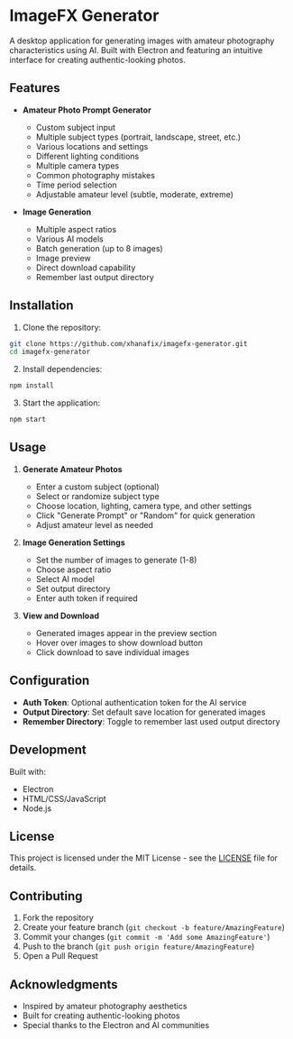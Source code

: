 # ImageFX Generator

A desktop application for generating images with amateur photography characteristics using AI. Built with Electron and featuring an intuitive interface for creating authentic-looking photos.

## Features

- **Amateur Photo Prompt Generator**
  - Custom subject input
  - Multiple subject types (portrait, landscape, street, etc.)
  - Various locations and settings
  - Different lighting conditions
  - Multiple camera types
  - Common photography mistakes
  - Time period selection
  - Adjustable amateur level (subtle, moderate, extreme)

- **Image Generation**
  - Multiple aspect ratios
  - Various AI models
  - Batch generation (up to 8 images)
  - Image preview
  - Direct download capability
  - Remember last output directory

## Installation

1. Clone the repository:
```bash
git clone https://github.com/xhanafix/imagefx-generator.git
cd imagefx-generator
```

2. Install dependencies:
```bash
npm install
```

3. Start the application:
```bash
npm start
```

## Usage

1. **Generate Amateur Photos**
   - Enter a custom subject (optional)
   - Select or randomize subject type
   - Choose location, lighting, camera type, and other settings
   - Click "Generate Prompt" or "Random" for quick generation
   - Adjust amateur level as needed

2. **Image Generation Settings**
   - Set the number of images to generate (1-8)
   - Choose aspect ratio
   - Select AI model
   - Set output directory
   - Enter auth token if required

3. **View and Download**
   - Generated images appear in the preview section
   - Hover over images to show download button
   - Click download to save individual images

## Configuration

- **Auth Token**: Optional authentication token for the AI service
- **Output Directory**: Set default save location for generated images
- **Remember Directory**: Toggle to remember last used output directory

## Development

Built with:
- Electron
- HTML/CSS/JavaScript
- Node.js

## License

This project is licensed under the MIT License - see the [LICENSE](LICENSE) file for details.

## Contributing

1. Fork the repository
2. Create your feature branch (`git checkout -b feature/AmazingFeature`)
3. Commit your changes (`git commit -m 'Add some AmazingFeature'`)
4. Push to the branch (`git push origin feature/AmazingFeature`)
5. Open a Pull Request

## Acknowledgments

- Inspired by amateur photography aesthetics
- Built for creating authentic-looking photos
- Special thanks to the Electron and AI communities
